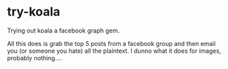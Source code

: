 try-koala
=========

Trying out koala a facebook graph gem.

All this does is grab the top 5 posts from a facebook group and then email you (or someone you hate) all the plaintext. I dunno what it does for images, probably nothing....
